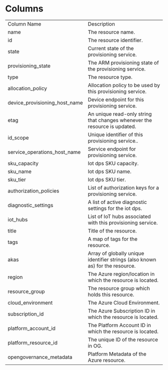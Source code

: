 # Columns  

<table>
	<tr><td>Column Name</td><td>Description</td></tr>
	<tr><td>name</td><td>The resource name.</td></tr>
	<tr><td>id</td><td>The resource identifier.</td></tr>
	<tr><td>state</td><td>Current state of the provisioning service.</td></tr>
	<tr><td>provisioning_state</td><td>The ARM provisioning state of the provisioning service.</td></tr>
	<tr><td>type</td><td>The resource type.</td></tr>
	<tr><td>allocation_policy</td><td>Allocation policy to be used by this provisioning service.</td></tr>
	<tr><td>device_provisioning_host_name</td><td>Device endpoint for this provisioning service.</td></tr>
	<tr><td>etag</td><td>An unique read-only string that changes whenever the resource is updated.</td></tr>
	<tr><td>id_scope</td><td>Unique identifier of this provisioning service..</td></tr>
	<tr><td>service_operations_host_name</td><td>Service endpoint for provisioning service.</td></tr>
	<tr><td>sku_capacity</td><td>Iot dps SKU capacity.</td></tr>
	<tr><td>sku_name</td><td>Iot dps SKU name.</td></tr>
	<tr><td>sku_tier</td><td>Iot dps SKU tier.</td></tr>
	<tr><td>authorization_policies</td><td>List of authorization keys for a provisioning service.</td></tr>
	<tr><td>diagnostic_settings</td><td>A list of active diagnostic settings for the iot dps.</td></tr>
	<tr><td>iot_hubs</td><td>List of IoT hubs associated with this provisioning service.</td></tr>
	<tr><td>title</td><td>Title of the resource.</td></tr>
	<tr><td>tags</td><td>A map of tags for the resource.</td></tr>
	<tr><td>akas</td><td>Array of globally unique identifier strings (also known as) for the resource.</td></tr>
	<tr><td>region</td><td>The Azure region/location in which the resource is located.</td></tr>
	<tr><td>resource_group</td><td>The resource group which holds this resource.</td></tr>
	<tr><td>cloud_environment</td><td>The Azure Cloud Environment.</td></tr>
	<tr><td>subscription_id</td><td>The Azure Subscription ID in which the resource is located.</td></tr>
	<tr><td>platform_account_id</td><td>The Platform Account ID in which the resource is located.</td></tr>
	<tr><td>platform_resource_id</td><td>The unique ID of the resource in OG.</td></tr>
	<tr><td>opengovernance_metadata</td><td>Platform Metadata of the Azure resource.</td></tr>
</table>
